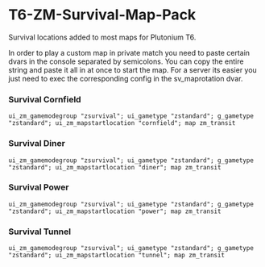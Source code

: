 # T6-ZM-Survival-Map-Pack
Survival locations added to most maps for Plutonium T6.

In order to play a custom map in private match you need to paste certain dvars in the console separated by semicolons.
You can copy the entire string and paste it all in at once to start the map.
For a server its easier you just need to exec the corresponding config in the sv_maprotation dvar.

### Survival Cornfield
```
ui_zm_gamemodegroup "zsurvival"; ui_gametype "zstandard"; g_gametype "zstandard"; ui_zm_mapstartlocation "cornfield"; map zm_transit
```

### Survival Diner
```
ui_zm_gamemodegroup "zsurvival"; ui_gametype "zstandard"; g_gametype "zstandard"; ui_zm_mapstartlocation "diner"; map zm_transit
```

### Survival Power
```
ui_zm_gamemodegroup "zsurvival"; ui_gametype "zstandard"; g_gametype "zstandard"; ui_zm_mapstartlocation "power"; map zm_transit
```

### Survival Tunnel
```
ui_zm_gamemodegroup "zsurvival"; ui_gametype "zstandard"; g_gametype "zstandard"; ui_zm_mapstartlocation "tunnel"; map zm_transit
```

